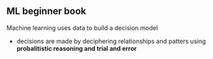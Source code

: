 ## ML beginner book
Machine learning uses data to build a decision model
- decisions are made by deciphering relationships and patters using **probalitistic reasoning and trial and error**
